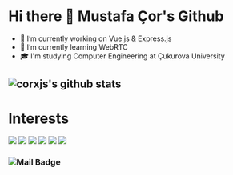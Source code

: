 # Hi there 👋 Mustafa Çor's Github
- 🔭 I’m currently working on Vue.js & Express.js
- 🌱 I’m currently learning WebRTC
- 🎓 I'm studying Computer Engineering at Çukurova University
## ![corxjs's github stats](https://github-readme-stats.vercel.app/api?username=codercor&show_icons=true&theme=radical)


# Interests
[![](https://img.shields.io/badge/javascript-1A1918?style=for-the-badge&logo=javascript)]()
[![](https://img.shields.io/badge/node.js-1A1918?style=for-the-badge&logo=node.js)]()
[![](https://img.shields.io/badge/react-1A1918?style=for-the-badge&logo=react)]()
[![](https://img.shields.io/badge/vue.js-1A1918?style=for-the-badge&logo=vue.js)]()
[![](https://img.shields.io/badge/vuetify-1A1918?style=for-the-badge&logo=vuetify)]()
[![](https://img.shields.io/badge/webrtc-1A1918?style=for-the-badge&logo=webrtc)]()
### ![Mail Badge](https://img.shields.io/badge/corxjs@gmail.com-c14438?style=for-the-badge&logo=gmail&logoColor=white&link=mailto:corxjs@gmail.com)
